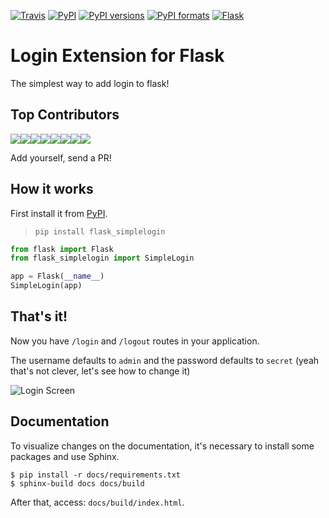 [![Travis](https://img.shields.io/travis/cuducos/flask_simplelogin.svg?style=flat-square)](https://travis-ci.org/cuducos/flask_simplelogin)
[![PyPI](https://img.shields.io/pypi/v/flask_simplelogin.svg?style=flat-square)](https://pypi.org/project/flask_simplelogin/)
[![PyPI versions](https://img.shields.io/pypi/pyversions/flask_simplelogin.svg?style=flat-square)](https://pypi.org/project/flask_simplelogin/)
[![PyPI formats](https://img.shields.io/pypi/format/flask_simplelogin.svg?style=flat-square)](https://pypi.org/project/flask_simplelogin/)
[![Flask](https://img.shields.io/badge/Flask-Extension-blue.svg?style=flat-square)](https://github.com/pallets/flask)

# Login Extension for Flask

The simplest way to add login to flask!

## Top Contributors

[![](https://sourcerer.io/fame/cuducos/cuducos/flask_simplelogin/images/0)](https://sourcerer.io/fame/cuducos/cuducos/flask_simplelogin/links/0)[![](https://sourcerer.io/fame/cuducos/cuducos/flask_simplelogin/images/1)](https://sourcerer.io/fame/cuducos/cuducos/flask_simplelogin/links/1)[![](https://sourcerer.io/fame/cuducos/cuducos/flask_simplelogin/images/2)](https://sourcerer.io/fame/cuducos/cuducos/flask_simplelogin/links/2)[![](https://sourcerer.io/fame/cuducos/cuducos/flask_simplelogin/images/3)](https://sourcerer.io/fame/cuducos/cuducos/flask_simplelogin/links/3)[![](https://sourcerer.io/fame/cuducos/cuducos/flask_simplelogin/images/4)](https://sourcerer.io/fame/cuducos/cuducos/flask_simplelogin/links/4)[![](https://sourcerer.io/fame/cuducos/cuducos/flask_simplelogin/images/5)](https://sourcerer.io/fame/cuducos/cuducos/flask_simplelogin/links/5)[![](https://sourcerer.io/fame/cuducos/cuducos/flask_simplelogin/images/6)](https://sourcerer.io/fame/cuducos/cuducos/flask_simplelogin/links/6)[![](https://sourcerer.io/fame/cuducos/cuducos/flask_simplelogin/images/7)](https://sourcerer.io/fame/cuducos/cuducos/flask_simplelogin/links/7)

Add yourself, send a PR!

## How it works

First install it from [PyPI](https://pypi.org/project/flask_simplelogin/).

> `pip install flask_simplelogin`

```python
from flask import Flask
from flask_simplelogin import SimpleLogin

app = Flask(__name__)
SimpleLogin(app)
```

## **That's it!**

Now you have `/login` and `/logout` routes in your application.

The username defaults to `admin` and the password defaults to `secret` (yeah that's not clever, let's see how to change it)


![Login Screen](/login_screen.png)

## Documentation

To visualize changes on the documentation, it's necessary to install some packages and use Sphinx.

```console
$ pip install -r docs/requirements.txt
$ sphinx-build docs docs/build
```

After that, access: `docs/build/index.html`.